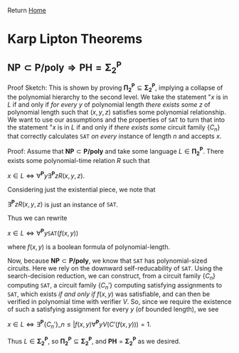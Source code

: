 Return [Home](https://matthewkatzman.github.io/notes/notes.html)

# Karp Lipton Theorems

## $\textbf{NP}\subset\textbf{P/poly}\Rightarrow\textbf{PH}=\boldsymbol{\Sigma_2^\textbf{P}}$

Proof Sketch: This is shown by proving $\boldsymbol{\Pi_2^\textbf{P}}\subseteq\boldsymbol{\Sigma_2^\textbf{P}}$, implying a collapse of the polynomial hierarchy to the second level.  We take the statement "$x$ is in $L$ if and only if *for every* $y$ of polynomial length *there exists some* $z$ of polynomial length such that $(x,y,z)$ satisfies some polynomial relationship.  We want to use our assumptions and the properties of $\texttt{SAT}$ to turn that into the statement "$x$ is in $L$ if and only if *there exists some* circuit family $\left\{C_n\right\}$ that correctly calculates $\texttt{SAT}$ *on every* instance of length $n$ and accepts $x$.

Proof: Assume that $\textbf{NP}\subset\textbf{P/poly}$ and take some language $L\in\boldsymbol{\Pi_2^\textbf{P}}$.  There exists some polynomial-time relation $R$ such that

$x\in L\Leftrightarrow\forall^\textbf{P}y\exists^\textbf{P}zR(x,y,z)$.

Considering just the existential piece, we note that

$\exists^\textbf{P}zR(x,y,z)$ is just an instance of $\texttt{SAT}$.

Thus we can rewrite

$x\in L\Leftrightarrow\forall^\textbf{P}y\texttt{SAT}(f(x,y))$

where $f(x,y)$ is a boolean formula of polynomial-length.

Now, because $\textbf{NP}\subset\textbf{P/poly}$, we know that $\texttt{SAT}$ has polynomial-sized circuits.  Here we rely on the downward self-reducability of $\texttt{SAT}$.  Using the search-decision reduction, we can construct, from a circuit family $\left\{C_n\right\}$ computing $\texttt{SAT}$, a circuit family $\left\{C_n'\right\}$ computing satisfying assignments to $\texttt{SAT}$, which exists *if and only if* $f(x,y)$ was satisfiable, and can then be verified in polynomial time with verifier $V$.  So, since we require the existence of such a satisfying assignment for every $y$ (of bounded length), we see

$x\in L\Leftrightarrow\exists^\textbf{P}\left\{C_n'\right\}\_{n\leq|f(x,y)}\forall^\textbf{P}yV(C'(f(x,y)))=1$.

Thus $L\in\boldsymbol{\Sigma_2^\textbf{P}}$, so $\boldsymbol{\Pi_2^\textbf{P}}\subseteq\boldsymbol{\Sigma_2^\textbf{P}}$, and $\textbf{PH}=\boldsymbol{\Sigma_2^\textbf{P}}$ as we desired.
